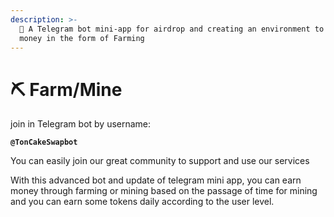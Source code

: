 ```yaml
---
description: >-
  🚀 A Telegram bot mini-app for airdrop and creating an environment to earn
  money in the form of Farming
---
```


# ⛏️ Farm/Mine

join in Telegram bot by username:

<pre><code><strong>@TonCakeSwapbot
</strong></code></pre>

You can easily join our great community to support and use our services

With this advanced bot and update of telegram mini app, you can earn money through farming or mining based on the passage of time for mining and you can earn some tokens daily according to the user level.
